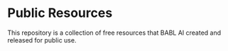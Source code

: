 # Public Resources

This repository is a collection of free resources that BABL AI created and released for public use.
